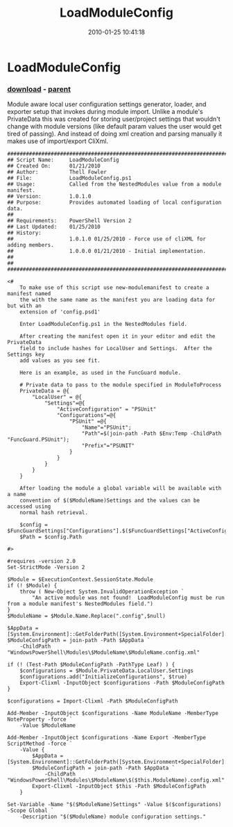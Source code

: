 ﻿---
pid:            1608
poster:         Thell
title:          LoadModuleConfig
date:           2010-01-25 10:41:18
format:         posh
parent:         1604
parent:         1604

---

# LoadModuleConfig

### [download](1608.ps1) - [parent](1604.md)

Module aware local user configuration settings generator, loader, and exporter setup that invokes during module import.  Unlike a module's PrivateData this was created for storing user/project settings that wouldn't change with module versions (like default param values the user would get tired of passing).  And instead of doing xml creation and parsing manually it makes use of import/export CliXml.

```posh
################################################################################
## Script Name:     LoadModuleConfig
## Created On:      01/21/2010
## Author:          Thell Fowler
## File:            LoadModuleConfig.ps1
## Usage:           Called from the NestedModules value from a module manifest.
## Version:         1.0.1.0
## Purpose:         Provides automated loading of local configuration data.
##
## Requirements:    PowerShell Version 2
## Last Updated:    01/25/2010
## History:
##					1.0.1.0 01/25/2010 - Force use of cliXML for adding members.
##					1.0.0.0 01/21/2010 - Initial implementation.
##
##
################################################################################

<#
	To make use of this script use new-modulemanifest to create a manifest named
	the with the same name as the manifest you are loading data for but with an
	extension of 'config.psd1'
	
	Enter LoadModuleConfig.ps1 in the NestedModules field.
	
	After creating the manifest open it in your editor and edit the PrivateData
	field to include hashes for LocalUser and Settings.  After the Settings key
	add values as you see fit.
	
	Here is an example, as used in the FuncGuard module.
	
	# Private data to pass to the module specified in ModuleToProcess
	PrivateData = @{
		"LocalUser" = @{
			"Settings"=@{
				"ActiveConfiguration" = "PSUnit"
				"Configurations"=@{
					"PSUnit" =@{
						"Name"="PSUnit";
						"Path"=$(join-path -Path $Env:Temp -ChildPath "FuncGuard.PSUnit");
						"Prefix"="PSUNIT"
					}
				}
			}
		}
	}
	
	After loading the module a global variable will be available with a name
	convention of $($ModuleName)Settings and the values can be accessed using
	normal hash retrieval.
	
	$config = $FuncGuardSettings["Configurations"].$($FuncGuardSettings["ActiveConfiguration"])
	$Path = $config.Path

#>

#requires -version 2.0
Set-StrictMode -Version 2

$Module = $ExecutionContext.SessionState.Module
if (! $Module) {
	throw ( New-Object System.InvalidOperationException `
		"An active module was not found!  LoadModuleConfig must be run from a module manifest's NestedModules field.")
}
$ModuleName = $Module.Name.Replace(".config",$null)

$AppData = [System.Environment]::GetFolderPath([System.Environment+SpecialFolder]::LocalApplicationData)
$ModuleConfigPath = join-path -Path $AppData `
	-ChildPath "WindowsPowerShell\Modules\$ModuleName\$ModuleName.config.xml"

if (! (Test-Path $ModuleConfigPath -PathType Leaf) ) {
	$configurations = $Module.PrivateData.LocalUser.Settings
	$configurations.add("InitializeConfigurations", $true)
	Export-Clixml -InputObject $configurations -Path $ModuleConfigPath
}

$configurations = Import-Clixml -Path $ModuleConfigPath

Add-Member -InputObject $configurations -Name ModuleName -MemberType NoteProperty -force `
	-Value $ModuleName

Add-Member -InputObject $configurations -Name Export -MemberType ScriptMethod -force `
	-Value {
		$AppData = [System.Environment]::GetFolderPath([System.Environment+SpecialFolder]::LocalApplicationData)
		$ModuleConfigPath = join-path -Path $AppData `
			-ChildPath "WindowsPowerShell\Modules\$ModuleName\$($this.ModuleName).config.xml"
		Export-Clixml -InputObject $this -Path $ModuleConfigPath
	}

Set-Variable -Name "$($ModuleName)Settings" -Value $($configurations) -Scope Global `
	-Description "$($ModuleName) module configuration settings."

```
